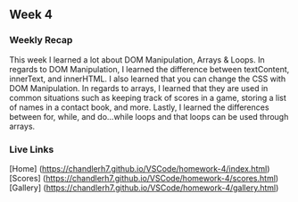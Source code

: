 ## Week 4

### Weekly Recap
This week I learned a lot about DOM Manipulation, Arrays & Loops. In regards to DOM Manipulation, I learned the difference between textContent, innerText, and innerHTML. I also learned that you can change the CSS with DOM Manipulation. In regards to arrays, I learned that they are used in common situations such as keeping track of scores in a game, storing a list of names in a contact book, and more. Lastly, I learned the differences between for, while, and do...while loops and that loops can be used through arrays.

### Live Links 
[Home] (https://chandlerh7.github.io/VSCode/homework-4/index.html)
[Scores] (https://chandlerh7.github.io/VSCode/homework-4/scores.html)
[Gallery] (https://chandlerh7.github.io/VSCode/homework-4/gallery.html)